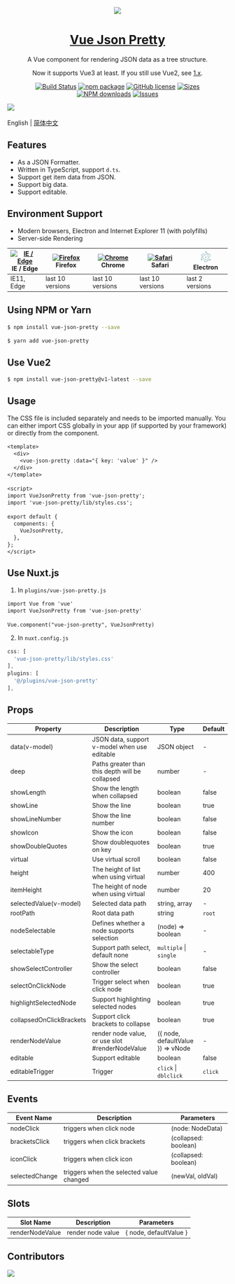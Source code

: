 <p align="center">
  <a href="https://github.com/leezng/vue-json-pretty">
    <img width="200" src="./static/logo.svg">
  </a>
</p>

<h1 align="center">
  <a href="https://github.com/leezng/vue-json-pretty" target="_blank">Vue Json Pretty</a>
</h1>

<div align="center">

<p>A Vue component for rendering JSON data as a tree structure.</p>
<p>Now it supports Vue3 at least. If you still use Vue2, see <a href="https://github.com/leezng/vue-json-pretty/tree/1.x">1.x</a>.</p>

[![Build Status](https://travis-ci.org/leezng/vue-json-pretty.svg?branch=master)](https://travis-ci.org/leezng/vue-json-pretty)
[![npm package](https://img.shields.io/npm/v/vue-json-pretty.svg)](https://www.npmjs.org/package/vue-json-pretty)
[![GitHub license](https://img.shields.io/badge/license-MIT-blue.svg)](https://github.com/leezng/vue-json-pretty/blob/master/LICENSE)
[![Sizes](https://img.shields.io/bundlephobia/min/vue-json-pretty)](https://bundlephobia.com/result?p=vue-json-pretty)
[![NPM downloads](http://img.shields.io/npm/dm/vue-json-pretty.svg?style=flat-square)](https://www.npmtrends.com/vue-json-pretty)
[![Issues](https://img.shields.io/github/issues-raw/leezng/vue-json-pretty)](https://github.com/leezng/vue-json-pretty/issues)

</div>

[![](./static/screenshot.png)](https://github.com/leezng/vue-json-pretty)

English | [简体中文](./README.zh_CN.md)

## Features

- As a JSON Formatter.
- Written in TypeScript, support `d.ts`.
- Support get item data from JSON.
- Support big data.
- Support editable.

## Environment Support

- Modern browsers, Electron and Internet Explorer 11 (with polyfills)
- Server-side Rendering

| [<img src="https://raw.githubusercontent.com/alrra/browser-logos/master/src/edge/edge_48x48.png" alt="IE / Edge" width="24px" height="24px" />](http://godban.github.io/browsers-support-badges/)</br>IE / Edge | [<img src="https://raw.githubusercontent.com/alrra/browser-logos/master/src/firefox/firefox_48x48.png" alt="Firefox" width="24px" height="24px" />](http://godban.github.io/browsers-support-badges/)</br>Firefox | [<img src="https://raw.githubusercontent.com/alrra/browser-logos/master/src/chrome/chrome_48x48.png" alt="Chrome" width="24px" height="24px" />](http://godban.github.io/browsers-support-badges/)</br>Chrome | [<img src="https://raw.githubusercontent.com/alrra/browser-logos/master/src/safari/safari_48x48.png" alt="Safari" width="24px" height="24px" />](http://godban.github.io/browsers-support-badges/)</br>Safari | [<img src="https://raw.githubusercontent.com/alrra/browser-logos/master/src/electron/electron_48x48.png" alt="Electron" width="24px" height="24px" />](http://godban.github.io/browsers-support-badges/)</br>Electron |
| --------------------------------------------------------------------------------------------------------------------------------------------------------------------------------------------------------------- | ----------------------------------------------------------------------------------------------------------------------------------------------------------------------------------------------------------------- | ------------------------------------------------------------------------------------------------------------------------------------------------------------------------------------------------------------- | ------------------------------------------------------------------------------------------------------------------------------------------------------------------------------------------------------------- | --------------------------------------------------------------------------------------------------------------------------------------------------------------------------------------------------------------------- |
| IE11, Edge                                                                                                                                                                                                      | last 10 versions                                                                                                                                                                                                  | last 10 versions                                                                                                                                                                                              | last 10 versions                                                                                                                                                                                              | last 2 versions                                                                                                                                                                                                       |

## Using NPM or Yarn

```bash
$ npm install vue-json-pretty --save
```

```bash
$ yarn add vue-json-pretty
```

## Use Vue2

```bash
$ npm install vue-json-pretty@v1-latest --save
```

## Usage

The CSS file is included separately and needs to be imported manually. You can either import CSS globally in your app (if supported by your framework) or directly from the component.

```vue
<template>
  <div>
    <vue-json-pretty :data="{ key: 'value' }" />
  </div>
</template>

<script>
import VueJsonPretty from 'vue-json-pretty';
import 'vue-json-pretty/lib/styles.css';

export default {
  components: {
    VueJsonPretty,
  },
};
</script>
```

## Use Nuxt.js

1. In `plugins/vue-json-pretty.js`

```
import Vue from 'vue'
import VueJsonPretty from 'vue-json-pretty'

Vue.component("vue-json-pretty", VueJsonPretty)
```

2. In `nuxt.config.js`

```js
css: [
  'vue-json-pretty/lib/styles.css'
],
plugins: [
  '@/plugins/vue-json-pretty'
],
```

## Props

| Property                 | Description                                     | Type                              | Default |
| ------------------------ | ----------------------------------------------- | --------------------------------- | ------- |
| data(v-model)            | JSON data, support v-model when use editable    | JSON object                       | -       |
| deep                     | Paths greater than this depth will be collapsed | number                            | -       |
| showLength               | Show the length when collapsed                  | boolean                           | false   |
| showLine                 | Show the line                                   | boolean                           | true    |
| showLineNumber           | Show the line number                            | boolean                           | false   |
| showIcon                 | Show the icon                                   | boolean                           | false   |
| showDoubleQuotes         | Show doublequotes on key                        | boolean                           | true    |
| virtual                  | Use virtual scroll                              | boolean                           | false   |
| height                   | The height of list when using virtual           | number                            | 400     |
| itemHeight               | The height of node when using virtual           | number                            | 20      |
| selectedValue(v-model)   | Selected data path                              | string, array                     | -       |
| rootPath                 | Root data path                                  | string                            | `root`  |
| nodeSelectable           | Defines whether a node supports selection       | (node) => boolean                 | -       |
| selectableType           | Support path select, default none               | `multiple` \| `single`            | -       |
| showSelectController     | Show the select controller                      | boolean                           | false   |
| selectOnClickNode        | Trigger select when click node                  | boolean                           | true    |
| highlightSelectedNode    | Support highlighting selected nodes             | boolean                           | true    |
| collapsedOnClickBrackets | Support click brackets to collapse              | boolean                           | true    |
| renderNodeValue          | render node value, or use slot #renderNodeValue | ({ node, defaultValue }) => vNode | -       |
| editable                 | Support editable                                | boolean                           | false   |
| editableTrigger          | Trigger                                         | `click` \| `dblclick`             | `click` |

## Events

| Event Name     | Description                              | Parameters           |
| -------------- | ---------------------------------------- | -------------------- |
| nodeClick      | triggers when click node                 | (node: NodeData)     |
| bracketsClick  | triggers when click brackets             | (collapsed: boolean) |
| iconClick      | triggers when click icon                 | (collapsed: boolean) |
| selectedChange | triggers when the selected value changed | (newVal, oldVal)     |

## Slots

| Slot Name       | Description       | Parameters             |
| --------------- | ----------------- | ---------------------- |
| renderNodeValue | render node value | { node, defaultValue } |

## Contributors

<a href="https://github.com/leezng/vue-json-pretty/graphs/contributors">
  <img src="https://contrib.rocks/image?repo=leezng/vue-json-pretty" />
</a>
